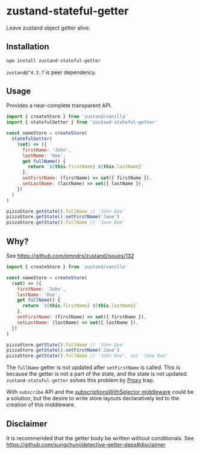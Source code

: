 # zustand-stateful-getter

Leave zustand object getter alive.

## Installation

```bash
npm install zustand-stateful-getter
```

`zustand@^4.3.7` is peer dependency.

## Usage

Provides a near-complete transparent API.

```js
import { createStore } from 'zustand/vanilla'
import { statefulGetter } from 'zustand-stateful-getter'

const nameStore = createStore(
  statefulGetter(
    (set) => ({
      firstName: 'John',
      lastName: 'Doe',
      get fullName() {
        return `${this.firstName} ${this.lastName}`
      },
      setFirstName: (firstName) => set({ firstName }),
      setLastName: (lastName) => set({ lastName }),
    })
  )
)

pizzaStore.getState().fullName // 'John Doe'
pizzaStore.getState().setFirstName('Jane')
pizzaStore.getState().fullName // 'Jane Doe'
```

## Why?

See https://github.com/pmndrs/zustand/issues/132

```js
import { createStore } from 'zustand/vanilla'

const nameStore = createStore(
  (set) => ({
    firstName: 'John',
    lastName: 'Doe',
    get fullName() {
      return `${this.firstName} ${this.lastName}`
    },
    setFirstName: (firstName) => set({ firstName }),
    setLastName: (lastName) => set({ lastName }),
  })
)

pizzaStore.getState().fullName // 'John Doe'
pizzaStore.getState().setFirstName('Jane')
pizzaStore.getState().fullName // 'John Doe', not 'Jane Doe'
```

The `fullName` getter is not updated after `setFirstName` is called. This is because the getter is not a part of the state, and the state is not updated. `zustand-statuful-getter` solves this problem by [Proxy](https://developer.mozilla.org/en-US/docs/Web/JavaScript/Reference/Global_Objects/Proxy) trap.

With `subscribe` API and the [subscriptionsWithSelector middleware](https://github.com/pmndrs/zustand#using-subscribe-with-selector) could be a solution, but the desire to write store layouts declaratively led to the creation of this middleware.

## Disclaimer

It is recommended that the getter body be written without conditionals. See https://github.com/sungchuni/detective-getter-deps#disclaimer
